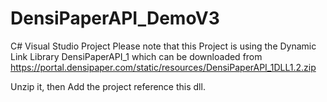 # DensiPaperAPI_DemoV3
C# Visual Studio Project
Please note that this Project is using the Dynamic Link Library DensiPaperAPI_1 which can be downloaded from
https://portal.densipaper.com/static/resources/DensiPaperAPI_1DLL1.2.zip 

Unzip it, then Add the project reference this dll. 
